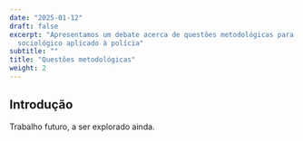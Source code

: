 ```yaml
---
date: "2025-01-12"
draft: false
excerpt: "Apresentamos um debate acerca de questões metodológicas para um fazer
  sociológico aplicado à polícia"
subtitle: ""
title: "Questões metodológicas"
weight: 2
---
```


## Introdução

Trabalho futuro, a ser explorado ainda.
